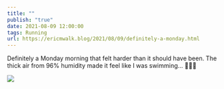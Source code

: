 ```yaml
---
title: ""
publish: "true"
date: 2021-08-09 12:00:00
tags: Running
url: https://ericmwalk.blog/2021/08/09/definitely-a-monday.html
---
```


Definitely a Monday morning that felt harder than it should have been. The thick air from 96% humidity made it feel like I was swimming… 🏃🏻‍♂️

![](https://ericmwalk.blog/uploads/2021/9d579ae9b5.jpg)